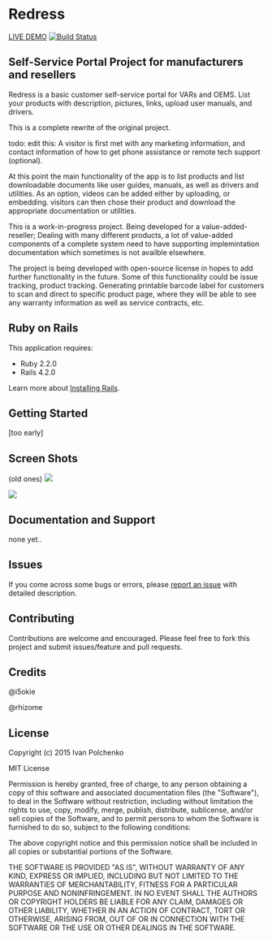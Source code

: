 Redress
================

[LIVE DEMO](https://secret-forest-2712.herokuapp.com)
[![Build Status](https://travis-ci.org/i5okie/redress.svg?branch=master)](https://travis-ci.org/i5okie/redress)



Self-Service Portal Project for manufacturers and resellers
-----------

Redress is a basic customer self-service portal for VARs and OEMS.
List your products with description, pictures, links, upload user manuals, and drivers.

This is a complete rewrite of the original project.


todo: edit this:
A visitor is first met with any marketing information, and contact information
of how to get phone assistance or remote tech support (optional).

At this point the main functionality of the app is to list products
and list downloadable documents like user guides, manuals, as well as drivers
and utilities. As an option, videos can be added either by uploading, or embedding.
visitors can then chose their product and download the appropriate documentation or
utilities.

This is a work-in-progress project. Being developed for a value-added-reseller;
Dealing with many different products, a lot of value-added components of a complete
system need to have supporting implemintation documentation which sometimes is not 
availble elsewhere.

The project is being developed with open-source license in hopes to add further
functionality in the future. Some of this functionality could be issue tracking,
product tracking. Generating printable barcode label for customers to scan and
direct to specific product page, where they will be able to see any warranty information
as well as service contracts, etc.



Ruby on Rails
-------------

This application requires:

- Ruby 2.2.0
- Rails 4.2.0

Learn more about [Installing Rails](http://railsapps.github.io/installing-rails.html).

Getting Started
---------------
[too early]

Screen Shots
------------
(old ones)
![](http://i.imgur.com/kdAZjjh.png)

![](http://i.imgur.com/27bADoh.png)

Documentation and Support
-------------------------
none yet..

Issues
-------------
If you come across some bugs or errors, please [report an issue](https://github.com/i5okie/redress/issues) with detailed description.

Contributing
------------
Contributions are welcome and encouraged. Please feel free to fork this project and submit issues/feature and pull requests.

Credits
-------
@i5okie

@rhizome

License
-------
Copyright (c) 2015 Ivan Polchenko

MIT License

Permission is hereby granted, free of charge, to any person obtaining
a copy of this software and associated documentation files (the
"Software"), to deal in the Software without restriction, including
without limitation the rights to use, copy, modify, merge, publish,
distribute, sublicense, and/or sell copies of the Software, and to
permit persons to whom the Software is furnished to do so, subject to
the following conditions:

The above copyright notice and this permission notice shall be
included in all copies or substantial portions of the Software.

THE SOFTWARE IS PROVIDED "AS IS", WITHOUT WARRANTY OF ANY KIND,
EXPRESS OR IMPLIED, INCLUDING BUT NOT LIMITED TO THE WARRANTIES OF
MERCHANTABILITY, FITNESS FOR A PARTICULAR PURPOSE AND
NONINFRINGEMENT. IN NO EVENT SHALL THE AUTHORS OR COPYRIGHT HOLDERS BE
LIABLE FOR ANY CLAIM, DAMAGES OR OTHER LIABILITY, WHETHER IN AN ACTION
OF CONTRACT, TORT OR OTHERWISE, ARISING FROM, OUT OF OR IN CONNECTION
WITH THE SOFTWARE OR THE USE OR OTHER DEALINGS IN THE SOFTWARE.
